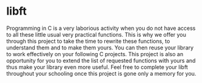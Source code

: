 # libft
Programming in C is a very laborious activity when you do not have access to
all these little usual very practical functions. This is why we offer you
through this project to take the time to rewrite these functions, to understand them and
to make them yours. You can then reuse your library to work
effectively on your following C projects.
This project is also an opportunity for you to extend the list of requested functions
with yours and thus make your library even more useful. Feel free to
complete your libft throughout your schooling once this project is gone
only a memory for you.
